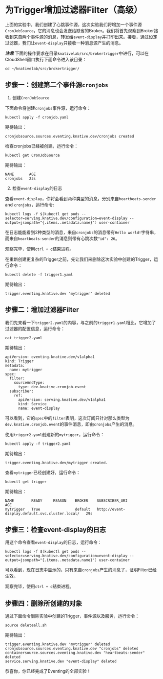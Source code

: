 # 为Trigger增加过滤器Filter（高级）

上面的实验中，我们创建了心跳事件源，这次实验我们将增加一个事件源`CronJobSource`，它的消息也会发送给缺省的Broker。我们将首先观察到Broker接收到来自两个事件源的消息，转发给`event-display`并打印出来。接着，通过设定过滤器，我们让`event-display`只接收一种消息源产生的消息。

***注意*** 下面的操作要求在目录`knativelab/src/brokertrigger`中进行，可以在CloudShell窗口执行下面命令进入该目录：
```
cd ~/knativelab/src/brokertrigger/
```

## 步骤一：创建第二个事件源`cronjobs`

1. 创建`CronJobSource`

下面命令将创建`cronjobs`事件源，运行命令：
```text
kubectl apply -f cronjob.yaml
```

期待输出：
```
cronjobsource.sources.eventing.knative.dev/cronjobs created
```

检查cronjobs已经被创建，运行命令：
```
kubectl get CronJobSource
```

期待输出：
```
NAME       AGE
cronjobs   23s
```

2. 检查`event-display`的日志

查看`event-display`，你将会看到两种类型的消息，分别来自`heartbeats-sender` and `cronjobs`，运行命令:

```text
kubectl logs -f $(kubectl get pods --selector=serving.knative.dev/configuration=event-display --output=jsonpath="{.items..metadata.name}") user-container
```

在日志能能看到2种类型的消息，来自`cronjobs`的消息带有`Hello world!`字符串，而来自`heartbeats-sender`的消息则带有心跳次数`"id": 26`。

观察完毕，使用`ctrl + c`结束进程。

在重新创建更复杂的Trigger之前，先让我们来删除这次实验中创建的Trigger，运行命令：

```
kubectl delete -f trigger1.yaml
```

期待输出：
```
trigger.eventing.knative.dev "mytrigger" deleted
```

## 步骤二：增加过滤器Filter

我们先来看一下`trigger2.yaml`的内容，与之前的`trigger1.yaml`相比，它增加了过滤器的配置信息，运行命令：

```text
cat trigger2.yaml
```

期待输出：
```
apiVersion: eventing.knative.dev/v1alpha1
kind: Trigger
metadata:
  name: mytrigger
spec:
  filter:
    sourceAndType:
      type: dev.knative.cronjob.event
  subscriber:
    ref:
      apiVersion: serving.knative.dev/v1alpha1
      kind: Service
      name: event-display
```

可以看到，它的`spec`中的`filter`表明，这次订阅只针对那么类型为`dev.knative.cronjob.event`的事件消息，即由`cronjobs`产生的消息。

使用`trigger2.yaml`创建新的`mytrigger`，运行命令：

```text
kubectl apply -f trigger2.yaml
```

期待输出：
```
trigger.eventing.knative.dev/mytrigger created.
```

查看`mytrigger`已经创建好，运行命令：
```text
kubectl get trigger
```

期待输出：
```
NAME        READY     REASON    BROKER    SUBSCRIBER_URI                                    AGE
mytrigger   True                default   http://event-display.default.svc.cluster.local/   29s
```

## 步骤三：检查event-display的日志

用这个命令查看`event-display`的日志，运行命令：
```
kubectl logs -f $(kubectl get pods --selector=serving.knative.dev/configuration=event-display --output=jsonpath="{.items..metadata.name}") user-container
```

可以看到，现在日志中显示的，只有来自`cronjobs`产生的消息了，证明Filter已经生效。

观察完毕，使用`ctrl + c`结束进程。

## 步骤四：删除所创建的对象

通过下面命令删除实验中创建的Trigger，事件源以及服务，运行命令：
```
source deleteall.sh
```

期待输出：
```
trigger.eventing.knative.dev "mytrigger" deleted
cronjobsource.sources.eventing.knative.dev "cronjobs" deleted
containersource.sources.eventing.knative.dev "heartbeats-sender" deleted
service.serving.knative.dev "event-display" deleted
```

恭喜你，你已经完成了Eventing的全部实验！